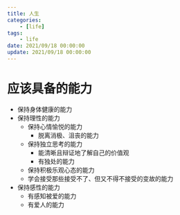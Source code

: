 ```yaml
---
title: 人生
categories: 
	- [life]
tags:
	- life
date: 2021/09/18 00:00:00
update: 2021/09/18 00:00:00
---
```


# 应该具备的能力
- 保持身体健康的能力
- 保持理性的能力
  - 保持心情愉悦的能力
    - 脱离消极、沮丧的能力
  - 保持独立思考的能力
    - 能清晰且辩证地了解自己的价值观
    - 有独处的能力
  - 保持积极乐观心态的能力
  - 学会接受那些接受不了、但又不得不接受的变故的能力
- 保持感性的能力
  - 有感知被爱的能力
  - 有爱人的能力